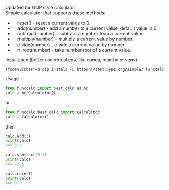 Updated for OOP style calculator.
<br />
Simple calculator that supports these methods:
* &emsp;reset() - reset a current value to 0.
* &emsp;add(number) - add a number to a current value, default value is 0.
* &emsp;subtract(number) - subtract a number from a current value.
* &emsp;multiply(number) - multiply a current value by number.
* &emsp;divide(number) - divide a current value by number.
* &emsp;n_root(number) - take number root of a current value.

Installation (better use virtual env, like conda, mamba or venv):
<br />
```console
(fooenv)@bar:~$ pip install -i https://test.pypi.org/simple/ funccalc
```
Usage:
<br />
```python
from funccalc import best_calc as bc
calc = bc.Calculator()
```
or
```python
from funccalc.best_calc import Calculator
calc = Calculator()
```
then
```python
calc.add(3)
print(calc)
>>> 3.0

calc.subtract(5.5)
print(calc)
>>> -2.5

calc.reset()
print(calc)
>>> 0.0
```